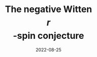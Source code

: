 ---
title: "The negative Witten $$r$$-spin conjecture"
collection: talks
category: conferences
event: "ReNewQuantum workshop"
venue: "SDU, DK"
date: 2022-08-25
slides: "/files/talks/2022-08-25.pdf"
---